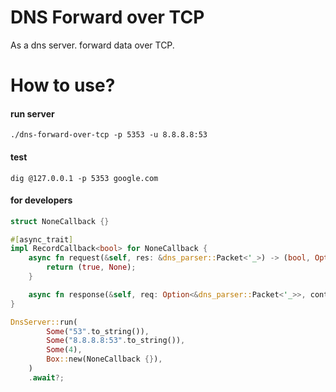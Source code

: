 # DNS Forward over TCP

As a dns server. forward data over TCP.

# How to use?

#### run server

```shell
./dns-forward-over-tcp -p 5353 -u 8.8.8.8:53
```

#### test 
```shell
dig @127.0.0.1 -p 5353 google.com
```

#### for developers
```rust
struct NoneCallback {}

#[async_trait]
impl RecordCallback<bool> for NoneCallback {
    async fn request(&self, res: &dns_parser::Packet<'_>) -> (bool, Option<bool>) {
        return (true, None);
    }

    async fn response(&self, req: Option<&dns_parser::Packet<'_>>, context: Option<bool>) {}
}

DnsServer::run(
        Some("53".to_string()),
        Some("8.8.8.8:53".to_string()),
        Some(4),
        Box::new(NoneCallback {}),
    )
    .await?;
```
